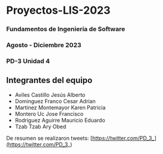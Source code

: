 # Proyectos-LIS-2023

### Fundamentos de Ingeniería de Software
### Agosto - Diciembre 2023
### PD-3 Unidad 4

## Integrantes del equipo
- Aviles Castillo Jesús Alberto
- Dominguez Franco Cesar Adrian
- Martinez Montemayor Karen Patricia
- Montero Uc Jose Francisco
- Rodriguez Aguirre Mauricio Eduardo
- Tzab Tzab Ary Obed

De resumen se realizaron tweets: [https://twitter.com/PD_3_](https://twitter.com/PD_3_)

